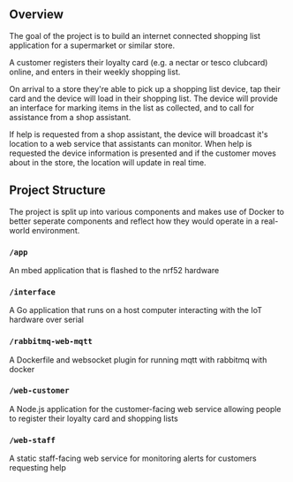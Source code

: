 ## Overview

The goal of the project is to build an internet connected shopping list
application for a supermarket or similar store.

A customer registers their loyalty card (e.g. a nectar or tesco clubcard)
online, and enters in their weekly shopping list.

On arrival to a store they're able to pick up a shopping list device, tap their
card and the device will load in their shopping list. The device will provide an
interface for marking items in the list as collected, and to call for assistance
from a shop assistant.

If help is requested from a shop assistant, the device will broadcast it's
location to a web service that assistants can monitor. When help is requested
the device information is presented and if the customer moves about in the
store, the location will update in real time.


## Project Structure

The project is split up into various components and makes use of Docker to
better seperate components and reflect how they would operate in a real-world
environment.

### `/app`
An mbed application that is flashed to the nrf52 hardware

### `/interface`
A Go application that runs on a host computer interacting with the IoT hardware over serial

### `/rabbitmq-web-mqtt`
A Dockerfile and websocket plugin for running mqtt with rabbitmq with docker

### `/web-customer`
A Node.js application for the customer-facing web service allowing people to register their loyalty card and shopping lists

### `/web-staff`
A static staff-facing web service for monitoring alerts for customers requesting help
